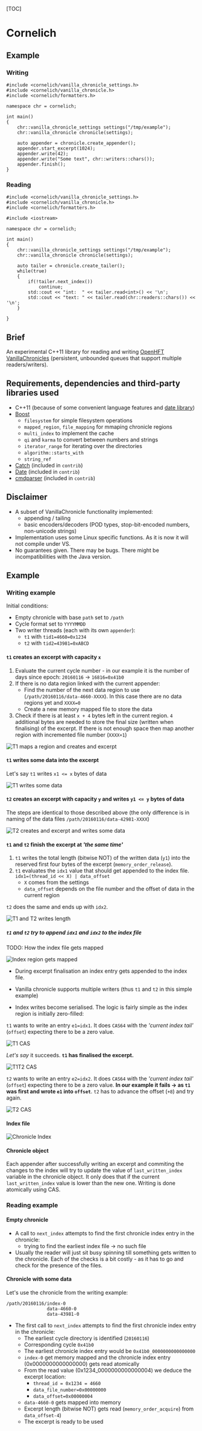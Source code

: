 [TOC]

# Cornelich

## Example

### Writing

```
#include <cornelich/vanilla_chronicle_settings.h>
#include <cornelich/vanilla_chronicle.h>
#include <cornelich/formatters.h>

namespace chr = cornelich;

int main()
{
    chr::vanilla_chronicle_settings settings("/tmp/example");
    chr::vanilla_chronicle chronicle(settings);

    auto appender = chronicle.create_appender();
    appender.start_excerpt(1024);
    appender.write(42);
    appender.write("Some text", chr::writers::chars());
    appender.finish();
}
```

### Reading

```
#include <cornelich/vanilla_chronicle_settings.h>
#include <cornelich/vanilla_chronicle.h>
#include <cornelich/formatters.h>

#include <iostream>

namespace chr = cornelich;

int main()
{
    chr::vanilla_chronicle_settings settings("/tmp/example");
    chr::vanilla_chronicle chronicle(settings);

    auto tailer = chronicle.create_tailer();
    while(true)
    {
        if(!tailer.next_index())
            continue;
        std::cout << "int:  " << tailer.read<int>() << '\n';
        std::cout << "text: " << tailer.read(chr::readers::chars()) << '\n';
    }

}
```

## Brief

An experimental C++11 library for reading and writing [OpenHFT](https://github.com/OpenHFT)
[VanillaChronicles](https://github.com/OpenHFT/Chronicle-Queue)
(persistent, unbounded queues that support multiple readers/writers).

## Requirements, dependencies and third-party libraries used

- C++11 (because of some convenient language features and [date library](https://github.com/HowardHinnant/date))
- [Boost](http://www.boost.org/)
    - `filesystem` for simple filesystem operations
    - `mapped_region`, `file_mapping` for mmaping chronicle regions
    - `multi_index` to implement the cache
    - `qi` and `karma` to convert between numbers and strings
    - `iterator_range` for iterating over the directories
    - `algorithm::starts_with`
    - `string_ref`
- [Catch](https://github.com/philsquared/Catch) (included in `contrib`)
- [Date](https://github.com/HowardHinnant/date) (included in `contrib`)
- [cmdparser](https://github.com/FlorianRappl/CmdParser) (included in `contrib`)


## Disclaimer

- A subset of VanillaChronicle functionality implemented:
    - appending / tailing
    - basic encoders/decoders (POD types, stop-bit-encoded numbers, non-unicode strings)
- Implementation uses some Linux specific functions. As it is now it will not compile under VS.
- No guarantees given. There may be bugs. There might be incompatibilities with the Java version.


## Example

### Writing example

Initial conditions:

- Empty chronicle with base `path` set to `/path`
- Cycle format set to `YYYYMMDD`
- Two writer threads (each with its own `appender`):
     -  `t1` with `tid1=4660=0x1234`
     -  `t2` with `tid2=43981=0xABCD`

#### `t1` creates an excerpt with capacity `x`

1. Evaluate the current cycle number - in our example it is the number of days since epoch: `20160116` -> `16816=0x41b0`
2. If there is no data region linked with the current appender:
    - Find the number of the next data region to use (`/path/20160116/data-4660-XXXX`). In this case there are no data regions yet and `XXXX=0`
    - Create a new memory mapped file to store the data
3. Check if there is at least `x + 4` bytes left in the current region. `4` additional bytes are needed to store the final size (written when finalising) of the excerpt. If there is not enough space then map another region with incremented file number (`XXXX+1`)

![T1 maps a region and creates and excerpt](doc/img/1_t1_maps_region.png?raw=true "T1 maps a region and creates and excerpt")

#### `t1` writes some data into the excerpt

Let's say `t1` writes `x1 <= x` bytes of data

![T1 writes some data](doc/img/2_t1_writes_some_data.png?raw=true "T1 writes some data")

#### `t2` creates an excerpt with capacity `y` and writes `y1 <= y` bytes of data

The steps are identical to those described above (the only difference is in naming of the data files `/path/20160116/data-42981-XXXX`)

![T2 creates and excerpt and writes some data](doc/img/3_t2_writes_some_data.png?raw=true "T2 creates and excerpt and writes some data")

#### `t1` and `t2` finish the excerpt at *'the same time'*

1. `t1` writes the total length (bitwise NOT) of the written data (`y1`) into the reserved first four bytes of the excerpt (`memory_order_release`).
1. `t1` evaluates the `idx1` value that should get appended to the index file. `idx1=(thread_id << X) | data_offset`
    - `X` comes from the settings
    - `data_offset` depends on the file number and the offset of data in the current region

`t2` does the same and ends up with `idx2`.

![T1 and T2 writes length](doc/img/4_t1t2_write_len.png?raw=true "T1 and T2 writes length")

##### `t1` and `t2` try to append `idx1` and `idx2` to the index file

TODO: How the index file gets mapped

![Index region gets mapped](doc/img/5_index_region.png?raw=true "Index region gets mapped")


- During excerpt finalisation an index entry gets appended to the index file.
- Vanilla chronicle supports multiple writers (thus `t1` and `t2` in this simple example)

- Index writes become serialised. The logic is fairly simple as the index region is initially zero-filled:

`t1` wants to write an entry `e1=idx1`. It does `CAS64` with the *'current index tail'* (`offset`) expecting there to be a zero value.


![T1 CAS](doc/img/6_t1_cas.png?raw=true "T1 CAS")


*Let's say* it succeeds. **`t1` has finalised the excerpt.**

![T1T2 CAS](doc/img/7_t1t2_cas.png?raw=true "T1T2 CAS")


`t2` wants to write an entry `e2=idx2`. It does `CAS64` with the *'current index tail'* (`offset`) expecting there to be a zero value. **In our example it fails -> as `t1` was first and wrote `e1` into `offset`**. `t2` has to advance the offset (`+8`) and try again.


![T2 CAS](doc/img/8_t2_cas.png?raw=true "T2 CAS")

#### Index file

![Chronicle Index](doc/img/9_index.png?raw=true "Chronicle Index")

#### Chronicle object

Each appender after successfully writing an excerpt and commiting the changes to the index will try to update the
value of `last_written_index` variable in the chronicle object. It only does that if the current `last_written_index`
value is lower than the new one. Writing is done atomically using CAS.


### Reading example

#### Empty chronicle

- A call to `next_index` attempts to find the first chronicle index entry in the chronicle:
    - trying to find the earliest index file -> no such file
- Usually the reader will just sit busy spinning till something gets written to the chronicle. Each of the checks is a bit costly - as it has to go and check for the presence of the files.

#### Chronicle with some data

Let's use the chronicle from the writing example:

```
/path/20160116/index-0
               data-4660-0
               data-43981-0
```

- The first call to `next_index` attempts to find the first chronicle index entry in the chronicle:
    - The earliest cycle directory is identified (`20160116`)
    - Corresponding cycle `0x41b0`
    - The earliest chronicle index entry would be `0x41b0_0000000000000000`
    - `index-0` get memory mapped and the chronicle index entry (0x0000000000000000) gets read atomically
    - From the read value (0x1234_0000000000000004) we deduce the excerpt location:
        - `thread_id = 0x1234 = 4660`
        - `data_file_number=0x00000000`
        - `data_offset=0x00000004`
    - `data-4660-0` gets mapped into memory
    - Excerpt length (bitwise NOT) gets read (`memory_order_acquire`) from `data_offset-4`)
    - The excerpt is ready to be used

